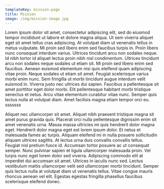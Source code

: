 ```yaml
---
templateKey: mission-page
title: Mission
image: /img/mission-image.jpg
---
```

Lorem ipsum dolor sit amet, consectetur adipiscing elit, sed do eiusmod tempor incididunt ut labore et dolore magna aliqua. Ut sem viverra aliquet eget sit amet tellus cras adipiscing. At volutpat diam ut venenatis tellus in metus vulputate. Mi proin sed libero enim sed faucibus turpis in. Proin libero nunc consequat interdum varius. Ultrices tincidunt arcu non sodales neque. Id nibh tortor id aliquet lectus proin nibh nisl condimentum. Ultrices tincidunt arcu non sodales neque sodales ut etiam sit. Mi proin sed libero enim sed faucibus. Aenean euismod elementum nisi quis eleifend quam adipiscing vitae proin. Neque sodales ut etiam sit amet. Feugiat scelerisque varius morbi enim nunc. Sem fringilla ut morbi tincidunt augue interdum velit euismod in. Viverra justo nec ultrices dui sapien. Faucibus a pellentesque sit amet porttitor eget dolor morbi. Elit pellentesque habitant morbi tristique senectus et netus. Arcu vitae elementum curabitur vitae nunc. Semper quis lectus nulla at volutpat diam. Amet facilisis magna etiam tempor orci eu.
 sssssss





Aliquet nec ullamcorper sit amet. Aliquet nibh praesent tristique magna sit amet purus gravida quis. Placerat orci nulla pellentesque dignissim enim sit amet venenatis urna. Massa massa ultricies mi quis hendrerit dolor magna eget. Hendrerit dolor magna eget est lorem ipsum dolor. Et netus et malesuada fames ac turpis. Aliquam eleifend mi in nulla posuere sollicitudin aliquam ultrices sagittis. At lectus urna duis convallis convallis tellus. Feugiat nisl pretium fusce id. Accumsan tortor posuere ac ut consequat semper. Nunc pulvinar sapien et ligula ullamcorper malesuada proin. Vel turpis nunc eget lorem dolor sed viverra. Adipiscing commodo elit at imperdiet dui accumsan sit amet. Ultrices in iaculis nunc sed. Lectus vestibulum mattis ullamcorper velit sed ullamcorper morbi tincidunt. Semper quis lectus nulla at volutpat diam ut venenatis tellus. Vitae congue mauris rhoncus aenean vel elit. Egestas egestas fringilla phasellus faucibus scelerisque eleifend donec.
